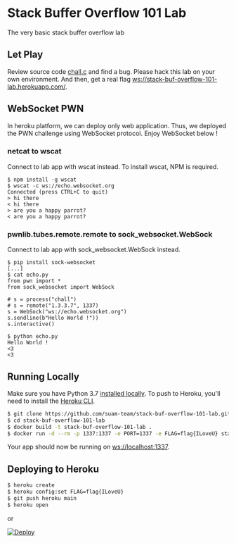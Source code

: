 # Stack Buffer Overflow 101 Lab

The very basic stack buffer overflow lab

## Let Play

Review source code [chall.c](/chall.c) and find a bug. Please hack this lab on your own environment. And then, get a real flag [ws://stack-buf-overflow-101-lab.herokuapp.com/](ws://stack-buf-overflow-101-lab.herokuapp.com/).

## WebSocket PWN

In heroku platform, we can deploy only web application. Thus, we deployed the PWN challenge using WebSocket protocol. Enjoy WebSocket below !

### netcat to wscat

Connect to lab app with wscat instead. To install wscat, NPM is required.

```
$ npm install -g wscat
$ wscat -c ws://echo.websocket.org
Connected (press CTRL+C to quit)
> hi there
< hi there
> are you a happy parrot?
< are you a happy parrot?
```

### pwnlib.tubes.remote.remote to sock_websocket.WebSock

Connect to lab app with sock_websocket.WebSock instead.

```
$ pip install sock-websocket
[...]
$ cat echo.py
from pwn import *
from sock_websocket import WebSock

# s = process("chall")
# s = remote("1.3.3.7", 1337)
s = WebSock("ws://echo.websocket.org")
s.sendline(b"Hello World !"))
s.interactive()

$ python echo.py                                 
Hello World !
<3
<3
```

## Running Locally

Make sure you have Python 3.7 [installed locally](http://install.python-guide.org). To push to Heroku, you'll need to install the [Heroku CLI](https://devcenter.heroku.com/articles/heroku-cli).

```sh
$ git clone https://github.com/suam-team/stack-buf-overflow-101-lab.git
$ cd stack-buf-overflow-101-lab
$ docker build -t stack-buf-overflow-101-lab .
$ docker run -d --rm -p 1337:1337 -e PORT=1337 -e FLAG=flag{ILoveU} stack-buf-overflow-101-lab
```

Your app should now be running on [ws://localhost:1337](ws://localhost:1337).

## Deploying to Heroku

```sh
$ heroku create
$ heroku config:set FLAG=flag{ILoveU}
$ git push heroku main
$ heroku open
```
or

[![Deploy](https://www.herokucdn.com/deploy/button.svg)](https://heroku.com/deploy)